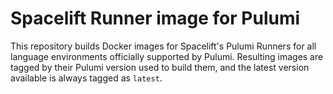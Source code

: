# Spacelift Runner image for Pulumi

This repository builds Docker images for Spacelift's Pulumi Runners for all language environments officially supported by Pulumi. Resulting images are tagged by their Pulumi version used to build them, and the latest version available is always tagged as `latest`.
